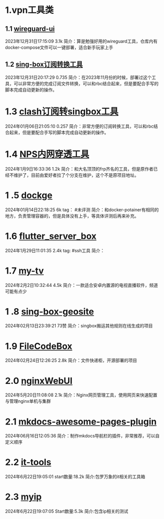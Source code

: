 # 1.vpn工具类

## 1.1 [wireguard-ui](https://github.com/ngoduykhanh/wireguard-ui/tree/master)

2023年12月31日17:15:09    3.1k
简介：算是勉强好用的wireguard工具，仓库内有docker-compose文件可以一键部署，适合新手玩家上手

## 1.2 [sing-box订阅转换工具](https://github.com/Toperlock/sing-box-subscribe)

2023年12月31日20:17:29    0.735
简介：在2023年11月份的时候，部署过这个工具，可以非常方便的完成订阅文件转换，可以和rbc结合起来，但是要配合手写的脚本完成自动更新的操作。

# 1.3 [clash订阅转singbox工具](https://github.com/xmdhs/clash2sfa)

2024年01月06日21:05:10 0.257
简介：非常方便的订阅转换工具，可以和rbc结合起来，但是要配合手写的脚本完成自动更新的操作。

# 1.4 [NPS内网穿透工具](https://github.com/yisier/nps)

2024年1月9日16:33:36   1.2k
简介：和大名顶顶的frp齐名的工具，但是原作者已经不维护了，目前由爱好者拉了个分支在维护，这个不是原项目地址。

# 1 .5 [dockge](https://github.com/louislam/dockge)

2024年01月14日22:18:25    6k
tag： #未评测
简介：和docker-potainer有相同的地方，负责管理容器的，但是具体没有上手，等具体评测后再来补充。

# 1.6  [flutter_server_box](https://github.com/lollipopkit/flutter_server_box)

2024年1月29日11:01:35 2.4k
tag: #ssh工具
简介：

# 1.7 **[my-tv](https://github.com/lizongying/my-tv)**

2024年2月2日10:32:44      4.5k
简介：一款适合安卓内置源的电视直播软件，频道可能有点少

# 1 .8 [sing-box-geosite](https://github.com/Toperlock/sing-box-geosite)

2024年02月13日23:39:21    73赞
简介：singbox搬运其他规则在线生成的项目

# 1.9 [FileCodeBox](https://github.com/vastsa/FileCodeBox)

2024年02月24日12:26:25    2.8k
简介：文件快递柜，开源部署的项目

# 2.0 [nginxWebUI](https://github.com/cym1102/nginxWebUI)

2024年5月20日11:08:08      2.1k
简介：Nginx网页管理工具，使用网页来快速配置与管理nginx单机与集群

# 2.1 [mkdocs-awesome-pages-plugin](https://github.com/lukasgeiter/mkdocs-awesome-pages-plugin)

2024年06月16日12:05:36
简介：制作mkdocs导航栏的插件，非常推荐，可以自定义顺序

# 2.2 [it-tools](https://github.com/CorentinTh/it-tools)

2024年6月22日19:05:01
start数量:18.2k
简介:包罗万象的it相关的工具箱

# 2.3 [myip](https://github.com/jason5ng32/MyIP)

2024年6月22日19:07:05
Start数量:5.3k
简介:包含ip相关的测试

